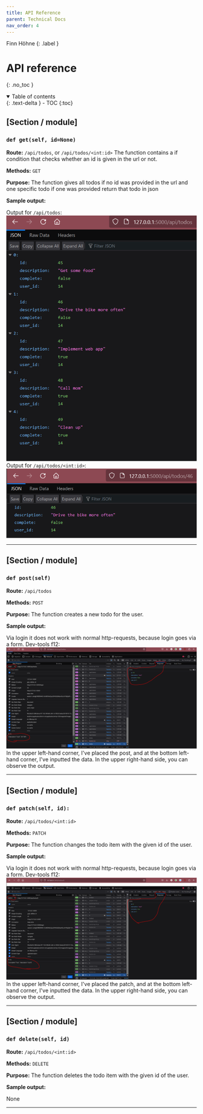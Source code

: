 ```yaml
---
title: API Reference
parent: Technical Docs
nav_order: 4
---
```


Finn Höhne
{: .label }

# API reference
{: .no_toc }

<details open markdown="block">
  <summary>
    Table of contents
  </summary>
  {: .text-delta }
- TOC
{:toc}
</details>

## [Section / module]

### `def get(self, id=None)`

**Route:** `/api/todos`, or `/api/todos/<int:id>` The function contains a if condition that checks whether an id is given in the url or not.

**Methods:** `GET`

**Purpose:** The function gives all todos if no id was provided in the url and one specific todo if one was provided return that todo in json

**Sample output:**

Output for `/api/todos`:
![output from route 'api/todos'](../assets/images/apitodos.PNG)
Output for `/api/todos/<int:id>`:
![output from route 'api/todos/<int:id>'](../assets/images/apitodoid.PNG)

---

## [Section / module]

### `def post(self)`

**Route:** `/api/todos`

**Methods:** `POST`

**Purpose:** The function creates a new todo for the user.

**Sample output:**

Via login it does not work with normal http-requests, because login goes via a form. Dev-tools f12:
![output from post](../assets/images/post.PNG) 
In the upper left-hand corner, I've placed the post, and at the bottom left-hand corner, I've inputted the data. In the upper right-hand side, you can observe the output.

---

## [Section / module]

### `def patch(self, id):`

**Route:** `/api/todos/<int:id>`

**Methods:** `PATCH`

**Purpose:** The function changes the todo item with the given id of the user.

**Sample output:**

Via login it does not work with normal http-requests, because login goes via a form. Dev-tools f12:
![output from patch](../assets/images/patch.PNG)
In the upper left-hand corner, I've placed the patch, and at the bottom left-hand corner, I've inputted the data. In the upper right-hand side, you can observe the output.

---

## [Section / module]

### `def delete(self, id)`

**Route:** `/api/todos/<int:id>`

**Methods:** `DELETE`

**Purpose:** The function deletes the todo item with the given id of the user.

**Sample output:**

None

---